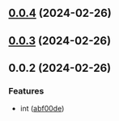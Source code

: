 ## [0.0.4](https://github.com/PengBoUESTC/import-cache-query/compare/v0.0.3...v0.0.4) (2024-02-26)



## [0.0.3](https://github.com/PengBoUESTC/import-cache-query/compare/v0.0.2...v0.0.3) (2024-02-26)



## 0.0.2 (2024-02-26)


### Features

* int ([abf00de](https://github.com/PengBoUESTC/import-cache-query/commit/abf00de69553a7ca37bc09aeef1a779a48f44cbc))



